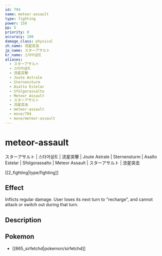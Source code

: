 ```yaml
---
id: 794
name: meteor-assault
type: fighting
power: 150
pp: 5
priority: 0
accuracy: 100
damage_class: physical
zh_name: 流星突击
jp_name: スターアサルト
kr_name: 스타어설트
aliases:
  - スターアサルト
  - 스타어설트
  - 流星突擊
  - Joute Astrale
  - Sternensturm
  - Asalto Estelar
  - Sfolgorassalto
  - Meteor Assault
  - スターアサルト
  - 流星突击
  - meteor-assault
  - move/794
  - move/meteor-assault
---
```

# meteor-assault
    
スターアサルト | 스타어설트 | 流星突擊 | Joute Astrale | Sternensturm | Asalto Estelar | Sfolgorassalto | Meteor Assault | スターアサルト | 流星突击

[[2_fighting|type/fighting]]

## Effect

Inflicts regular damage.  User loses its next turn to "recharge", and cannot attack or switch out during that turn.

## Description



## Pokemon

- [[865_sirfetchd|pokemon/sirfetchd]]


